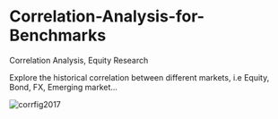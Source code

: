 # Correlation-Analysis-for-Benchmarks
Correlation Analysis, Equity Research

Explore the historical correlation between different markets, i.e Equity, Bond, FX, Emerging market...

![corrfig2017](https://user-images.githubusercontent.com/37820014/40404176-6c47a24c-5e24-11e8-9b54-291355fd8288.png)

